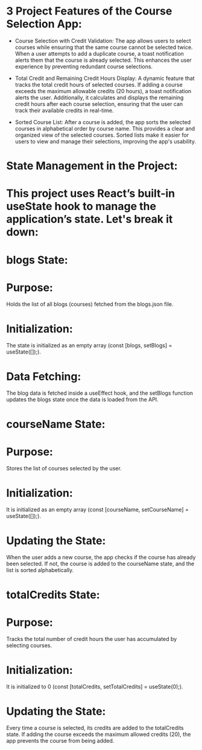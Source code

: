 # 3 Project Features of the Course Selection App:

- Course Selection with Credit Validation:
The app allows users to select courses while ensuring that the same course cannot be selected twice. When a user attempts to add a duplicate course, a toast notification alerts them that the course is already selected. This enhances the user experience by preventing redundant course selections.

- Total Credit and Remaining Credit Hours Display:
A dynamic feature that tracks the total credit hours of selected courses. If adding a course exceeds the maximum allowable credits (20 hours), a toast notification alerts the user. Additionally, it calculates and displays the remaining credit hours after each course selection, ensuring that the user can track their available credits in real-time.

- Sorted Course List:
After a course is added, the app sorts the selected courses in alphabetical order by course name. This provides a clear and organized view of the selected courses. Sorted lists make it easier for users to view and manage their selections, improving the app's usability.


# State Management in the Project:
# This project uses React’s built-in useState hook to manage the application’s state. Let's break it down:

# blogs State:

# Purpose: 
Holds the list of all blogs (courses) fetched from the blogs.json file.
# Initialization: 
The state is initialized as an empty array (const [blogs, setBlogs] = useState([]);).
# Data Fetching: 
The blog data is fetched inside a useEffect hook, and the setBlogs function updates the blogs state once the data is loaded from the API.

#  courseName State:

# Purpose: 
Stores the list of courses selected by the user.
# Initialization: 
It is initialized as an empty array (const [courseName, setCourseName] = useState([]);).
# Updating the State: 
When the user adds a new course, the app checks if the course has already been selected. If not, the course is added to the courseName state, and the list is sorted alphabetically.

#  totalCredits State:

#   Purpose: 
Tracks the total number of credit hours the user has accumulated by selecting courses.
# Initialization: 
It is initialized to 0 (const [totalCredits, setTotalCredits] = useState(0);).
# Updating the State: 
Every time a course is selected, its credits are added to the totalCredits state. If adding the course exceeds the maximum allowed credits (20), the app prevents the course from being added.
